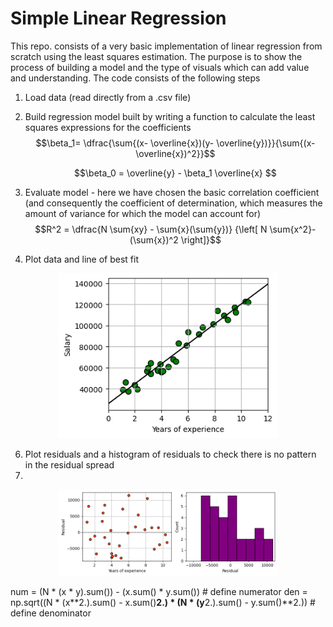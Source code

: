 # Simple Linear Regression

This repo. consists of a very basic implementation of linear regression from scratch using the least squares estimation. The purpose is to show the process of building a model and the type of visuals which can add value and understanding.
The code consists of the following steps
  1. Load data (read directly from a .csv file)
  2. Build regression model built by writing a function to calculate the least squares expressions for the coefficients
     $$\beta_1= \dfrac{\sum{(x- \overline{x})(y- \overline{y})}}{\sum{(x- \overline{x})^2}}$$
     
     $$\beta_0 = \overline{y} - \beta_1 \overline{x} $$
  4. Evaluate model - here we have chosen the basic correlation coefficient (and consequently the coefficient of determination, which measures the amount of variance for which the model can account for)
   $$R^2 = \dfrac{N \sum{xy} - \sum{x}(\sum{y})}
{\left[ N \sum{x^2}-(\sum{x})^2 \right]}$$

  6. Plot data and line of best fit
  
  <p align="center">
  <img src = "https://github.com/RobSLong/Data-Science/blob/main/Regression/linear_regression/figures/regression_line.png" width="350" />
  </p>
 
  6. Plot residuals and a histogram of residuals to check there is no pattern in the residual spread
  7. 
  <p align="center">
  <img src = "https://github.com/RobSLong/Data-Science/blob/main/Regression/linear_regression/figures/residuals.png" width="350" />
  </p>


 num = (N * (x * y).sum()) - (x.sum() * y.sum()) # define numerator
    den = np.sqrt((N * (x**2.).sum() - x.sum()**2.) * (N * (y**2.).sum() - y.sum()**2.)) # define denominator
